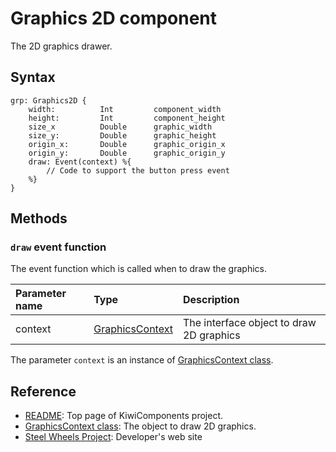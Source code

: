 # Graphics 2D component
The 2D graphics drawer.  

## Syntax
````
grp: Graphics2D {
    width:          Int         component_width
    height:         Int         component_height
    size_x          Double      graphic_width
    size_y:         Double      graphic_height
    origin_x:       Double      graphic_origin_x
    origin_y:       Double      graphic_origin_y
    draw: Event(context) %{
        // Code to support the button press event
    %}
}
````

## Methods
### `draw` event function
The event function which is called when to draw the graphics.

|Parameter name |Type   |Description                    |
|:---           |:---   |:---                           |
|context        |[GraphicsContext](https://github.com/steelwheels/KiwiScript/blob/master/KiwiLibrary/Document/Class/GraphicsContext.md)  |The interface object to draw 2D graphics  |

The parameter `context` is an instance of [GraphicsContext class](
https://github.com/steelwheels/KiwiScript/blob/master/KiwiLibrary/Document/Class/GraphicsContext.md).

## Reference
* [README](https://github.com/steelwheels/KiwiCompnents): Top page of KiwiComponents project.
* [GraphicsContext class](
https://github.com/steelwheels/KiwiScript/blob/master/KiwiLibrary/Document/Class/GraphicsContext.md): The object to draw 2D graphics.
* [Steel Wheels Project](https://steelwheels.github.io): Developer's web site


